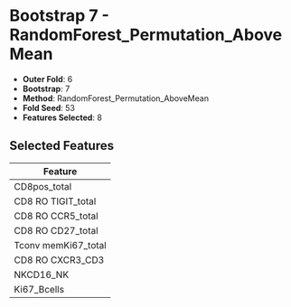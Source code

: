 # Bootstrap 7 - RandomForest_Permutation_AboveMean

- **Outer Fold**: 6
- **Bootstrap**: 7
- **Method**: RandomForest_Permutation_AboveMean
- **Fold Seed**: 53
- **Features Selected**: 8

## Selected Features

| Feature |
|---------|
| CD8pos_total |
| CD8 RO TIGIT_total |
| CD8 RO CCR5_total |
| CD8 RO CD27_total |
| Tconv memKi67_total |
| CD8 RO CXCR3_CD3 |
| NKCD16_NK |
| Ki67_Bcells |
